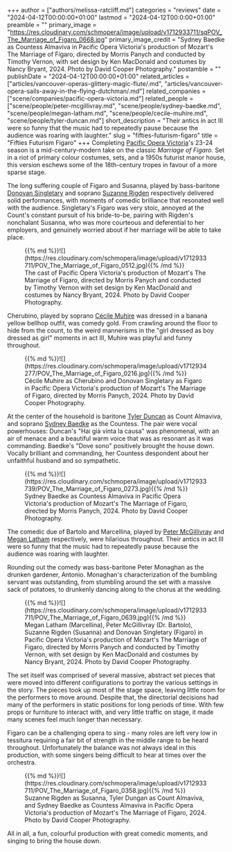 +++
author = ["authors/melissa-ratcliff.md"]
categories = "reviews"
date = "2024-04-12T00:00:00+01:00"
lastmod = "2024-04-12T00:0:00+01:00"
preamble = ""
primary_image = "https://res.cloudinary.com/schmopera/image/upload/v1712933711/sqPOV_The_Marriage_of_Figaro_0668.jpg"
primary_image_credit = "Sydney Baedke as Countess Almaviva in Pacific Opera Victoria's production of Mozart's The Marriage of Figaro, directed by Morris Panych and conducted by Timothy Vernon, with set design by Ken MacDonald and costumes by Nancy Bryant, 2024. Photo by David Cooper Photography."
postamble = ""
publishDate = "2024-04-12T00:00:00+01:00"
related_articles = ["articles/vancouver-operas-glittery-magic-flute/.md", "articles/vancouver-opera-sails-away-in-the-flying-dutchman/.md"]
related_companies = ["scene/companies/pacific-opera-victoria.md"]
related_people = ["scene/people/peter-mcgillivray.md", "scene/people/sydney-baedke.md", "scene/people/megan-latham.md", "scene/people/cecile-muhire.md", "scene/people/tyler-duncan.md"]
short_description = "Their antics in act III were so funny that the music had to repeatedly pause because the audience was roaring with laughter."
slug = "fifties-futurism-figaro"
title = "Fifties Futurism Figaro"
+++
Completing [Pacific Opera Victoria](/scene/companies/pacific-opera-victoria/)'s 23-24 season is a mid-century-modern take on the classic _Marriage of Figaro_. Set in a riot of primary colour costumes, sets, and a 1950s futurist manor house, this version eschews some of the 18th-century tropes in favour of a more sparse stage. 

The long suffering couple of Figaro and Susanna, played by bass-baritone [Donovan Singletary](https://donovansingletary.com/) and soprano [Suzanne Rigden](https://www.suzannerigden.com/) respectively delivered solid performances, with moments of comedic brilliance that resonated well with the audience. Singletary's Figaro was very stoic, annoyed at the Count's constant pursuit of his bride-to-be, pairing with Rigden's nonchalant Susanna, who was more courteous and deferential to her employers, and genuinely worried about if her marriage will be able to take place. 

<figure data-type="image">{{% md %}}![](https://res.cloudinary.com/schmopera/image/upload/v1712933711/POV_The_Marriage_of_Figaro_0512.jpg){{% /md %}}

<figcaption>The cast of Pacific Opera Victoria's production of Mozart's The Marriage of Figaro, directed by Morris Panych and conducted by Timothy Vernon with set design by Ken MacDonald and costumes by Nancy Bryant, 2024. Photo by David Cooper Photography.</figcaption>
</figure>

Cherubino, played by soprano [Cécile Muhire](/scene/people/cecile-muhire/) was dressed in a banana yellow bellhop outfit, was comedy gold. From crawling around the floor to hide from the count, to the weird mannerisms in the "girl dressed as boy dressed as girl" moments in act III, Muhire was playful and funny throughout. 

<figure data-type="image">{{% md %}}![](https://res.cloudinary.com/schmopera/image/upload/v1712934277/POV_The_Marriage_of_Figaro_0216.jpg){{% /md %}}

<figcaption>Cécile Muhire as Cherubino and Donovan Singletary as Figaro in Pacific Opera Victoria's production of Mozart's The Marriage of Figaro, directed by Morris Panych, 2024. Photo by David Cooper Photography.</figcaption>
</figure>

At the center of the household is baritone [Tyler Duncan](/scene/people/tyler-duncan/) as Count Almaviva, and soprano [Sydney Baedke](/scene/people/sydney-baedke/) as the Countess. The pair were vocal powerhouses: Duncan's "Hai già vinta la causa" was phenomenal, with an air of menace and a beautiful warm voice that was as resonant as it was commanding. Baedke's "Dove sono" positively brought the house down. Vocally brilliant and commanding, her Countess despondent about her unfaithful husband and so sympathetic.

<figure data-type="image">{{% md %}}![](https://res.cloudinary.com/schmopera/image/upload/v1712933739/POV_The_Marriage_of_Figaro_0273.jpg){{% /md %}}

<figcaption>Sydney Baedke as Countess Almaviva in Pacific Opera Victoria's production of Mozart's The Marriage of Figaro, directed by Morris Panych, 2024. Photo by David Cooper Photography.</figcaption>
</figure>

The comedic due of Bartolo and Marcellina, played by [Peter McGillivray](/scene/people/peter-mcgillivray/) and [Megan Latham](/scene/people/megan-latham/) respectively, were hilarious throughout. Their antics in act III were so funny that the music had to repeatedly pause because the audience was roaring with laughter. 

Rounding out the comedy was bass-baritone Peter Monaghan as the drunken gardener, Antonio. Monaghan's characterization of the bumbling servant was outstanding, from stumbling around the set with a massive sack of potatoes, to drunkenly dancing along to the chorus at the wedding. 

<figure data-type="image">{{% md %}}![](https://res.cloudinary.com/schmopera/image/upload/v1712933711/POV_The_Marriage_of_Figaro_0639.jpg){{% /md %}}

<figcaption>Megan Latham (Marcellina), Peter McGillivray (Dr. Bartolo), Suzanne Rigden (Susanna) and Donovan Singletary (Figaro) in Pacific Opera Victoria's production of Mozart's The Marriage of Figaro, directed by Morris Panych and conducted by Timothy Vernon, with set design by Ken MacDonald and costumes by Nancy Bryant, 2024. Photo by David Cooper Photography.</figcaption>
</figure>

The set itself was comprised of several massive, abstract set pieces that were moved into different configurations to portray the various settings in the story. The pieces took up most of the stage space, leaving little room for the performers to move around. Despite that, the directorial decisions had many of the performers in static positions for long periods of time. With few props or furniture to interact with, and very little traffic on stage, it made many scenes feel much longer than necessary. 

Figaro can be a challenging opera to sing - many roles are left very low in tessitura requiring a fair bit of strength in the middle range to be heard throughout. Unfortunately the balance was not always ideal in this production, with some singers being difficult to hear at times over the orchestra. 

<figure data-type="image">{{% md %}}![](https://res.cloudinary.com/schmopera/image/upload/v1712933711/POV_The_Marriage_of_Figaro_0358.jpg){{% /md %}}

<figcaption>Suzanne Rigden as Susanna, Tyler Dungan as Count Almaviva, and Sydney Baedke as Countess Almaviva in Pacific Opera Victoria's production of Mozart's The Marriage of Figaro, 2024. Photo by David Cooper Photography.</figcaption>
</figure>

All in all, a fun, colourful production with great comedic moments, and singing to bring the house down.